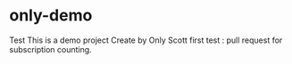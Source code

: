 # only-demo
Test 
This is a demo project
Create by Only
Scott first test : pull request for subscription counting. 
